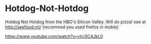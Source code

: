 # Hotdog-Not-Hotdog
Hotdog Not Hotdog from the HBO's Silicon Valley.
Will do pizza!
see at http://seefood.ml/ (recommed you used firefox in moble)

https://www.youtube.com/watch?v=vIci3C4JkL0
